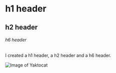 # h1 header

## h2 header

###### h6 header

I created a h1 header, a h2 header and a h6 header.

![Image of Yaktocat](https://octodex.github.com/images/yaktocat.png)

